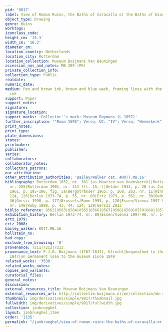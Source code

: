 ```yaml
---
pid: '9817'
label: View of Roman Ruins, the Baths of Caracalla or the Baths of Diocletian in Rome
object_type: Drawing
genre: Ruins
worktags:
iconclass_code:
height_cm: '13.3'
width_cm: '16.3'
diameter_cm:
location_country: Netherlands
location_city: Rotterdam
location_collection: Museum Boijmans Van Beuningen
accession_nos_and_notes: MB 309 (PK)
private_collection_info:
collection_type: Public
realdate:
numeric_date:
medium: Pen and brown ink, brown and blue wash, framing lines with the pen in brown
  ink
support: Paper
support_notes:
signature:
signature_location:
support_marks: 'Collector''s mark: Museum Boymans (L.1857)'
further_inscription: '"Roma 1595"; Verso, UC: "IV"; Verso, "Heemskerk"; Verso, "311"'
print_notes:
print_type:
plate_dimensions:
states:
printmaker:
publisher:
series:
collaborators:
collaborator_notes:
collectors_patrons:
our_attribution:
other_attribution_authorities: 'Bailey/Walker cat. #ROTT.MB.16'
bibliography: Rotterdam 1852, nr. 381 (as Maarten van Heemskerck)|Rotterdam 1869,
  nr. 255|Rotterdam 1901, nr. 311 (fl. 15,-)|Gelder 1933, p. 20 (as Jan Brueghel)|Winner
  1961, p. 195-196, fig. 5a|Bergsträsser 1965, p. 260, 263, nr. 11|Winner 1972, p.
  124, 126|Berlin 1973-74, p. 55, nr. 80|Ertz 1979, p. 562, nr. 30|Bedoni 1983, p.
  36|Gerszi 1990, p. 177|Brussels/Rome 1995, p. 120|Essen/Vienna 1997-98, p. 430,
  nr. 148|Ruby 1999, p. 43, 44, 124, 129|Gerszi 2013
biblio_reference: 8562|8563|8564|8565|8566|8567|8568|8569|8570|8881|8571|8572|8882|8573|8883
exhibition_history: Berlin 1973-74, nr. 80|Essen/Vienna 1997-98, nr. 148
ertz_1979:
ertz_2008:
bailey_walker: ROTT.MB.16
hollstein_no:
bad_copy:
exclude_from_browsing: '0'
provenance: 7211|7212|7213
provenance_text: F.J.O. Boijmans (1767-1847), Utrecht|bequeathed to the City of Rotterdam,
  1847|on permanent loan to the museum since 1849
related_works: '3530'
related_works_notes:
copies_and_variants:
curatorial_files:
general_notes:
discussion:
external_resources_title: Museum Boijmans Van Beuningen
external_resources_url: http://collectie.boijmans.nl/en/collection/mb-309-(pk)
thumbnail: img/derivatives/simple/9817/thumbnail.jpg
fullwidth: img/derivatives/simple/9817/fullwidth.jpg
collection: janbrueghel
layout: janbrueghel_item
order: '1135'
permalink: "/janbrueghel/view-of-roman-ruins-the-baths-of-caracalla-or-the-baths-of-diocletian-in-rome"
---
```

